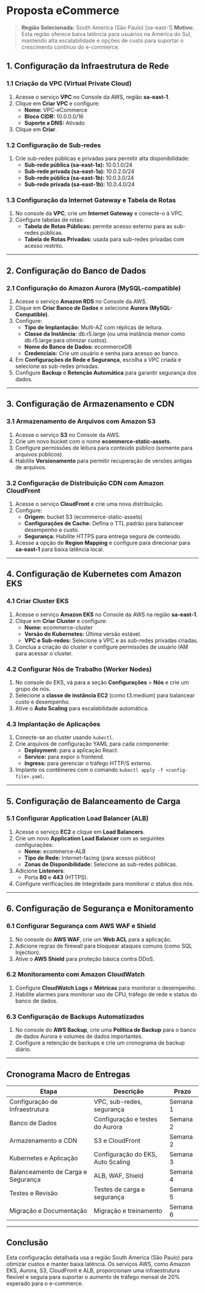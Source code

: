# Proposta eCommerce

> **Região Selecionada:** South America (São Paulo) [sa-east-1]
> **Motivo:** Esta região oferece baixa latência para usuários na América do Sul, mantendo alta escalabilidade e opções de custo para suportar o crescimento contínuo do e-commerce.

## 1. Configuração da Infraestrutura de Rede

### 1.1 Criação da VPC (Virtual Private Cloud)
1. Acesse o serviço **VPC** no Console da AWS, região **sa-east-1**.
2. Clique em **Criar VPC** e configure:
   - **Nome:** VPC-eCommerce
   - **Bloco CIDR:** 10.0.0.0/16
   - **Suporte a DNS:** Ativado
3. Clique em **Criar**.

### 1.2 Configuração de Sub-redes
1. Crie sub-redes públicas e privadas para permitir alta disponibilidade:
   - **Sub-rede pública (sa-east-1a):** 10.0.1.0/24
   - **Sub-rede privada (sa-east-1a):** 10.0.2.0/24
   - **Sub-rede pública (sa-east-1b):** 10.0.3.0/24
   - **Sub-rede privada (sa-east-1b):** 10.0.4.0/24

### 1.3 Configuração da Internet Gateway e Tabela de Rotas
1. No console da **VPC**, crie um **Internet Gateway** e conecte-o à VPC.
2. Configure tabelas de rotas:
   - **Tabela de Rotas Públicas:** permite acesso externo para as sub-redes públicas.
   - **Tabela de Rotas Privadas:** usada para sub-redes privadas com acesso restrito.

---

## 2. Configuração do Banco de Dados

### 2.1 Configuração do Amazon Aurora (MySQL-compatible)
1. Acesse o serviço **Amazon RDS** no Console da AWS.
2. Clique em **Criar Banco de Dados** e selecione **Aurora (MySQL-Compatible)**.
3. Configure:
   - **Tipo de Implantação:** Multi-AZ com réplicas de leitura.
   - **Classe da Instância:** db.r5.large (ou uma instância menor como db.r5.large para otimizar custos).
   - **Nome do Banco de Dados:** ecommerceDB
   - **Credenciais:** Crie um usuário e senha para acesso ao banco.
4. Em **Configurações de Rede e Segurança**, escolha a VPC criada e selecione as sub-redes privadas.
5. Configure **Backup** e **Retenção Automática** para garantir segurança dos dados.

---

## 3. Configuração de Armazenamento e CDN

### 3.1 Armazenamento de Arquivos com Amazon S3
1. Acesse o serviço **S3** no Console da AWS.
2. Crie um novo bucket com o nome **ecommerce-static-assets**.
3. Configure permissões de leitura para conteúdo público (somente para arquivos públicos).
4. Habilite **Versionamento** para permitir recuperação de versões antigas de arquivos.

### 3.2 Configuração de Distribuição CDN com Amazon CloudFront
1. Acesse o serviço **CloudFront** e crie uma nova distribuição.
2. Configure:
   - **Origem:** bucket S3 (ecommerce-static-assets)
   - **Configurações de Cache:** Defina o TTL padrão para balancear desempenho e custo.
   - **Segurança:** Habilite HTTPS para entrega segura de conteúdo.
3. Acesse a opção de **Region Mapping** e configure para direcionar para **sa-east-1** para baixa latência local.

---

## 4. Configuração de Kubernetes com Amazon EKS

### 4.1 Criar Cluster EKS
1. Acesse o serviço **Amazon EKS** no Console da AWS na região **sa-east-1**.
2. Clique em **Criar Cluster** e configure:
   - **Nome:** ecommerce-cluster
   - **Versão do Kubernetes:** Última versão estável.
   - **VPC e Sub-redes:** Selecione a VPC e as sub-redes privadas criadas.
3. Conclua a criação do cluster e configure permissões de usuário IAM para acessar o cluster.

### 4.2 Configurar Nós de Trabalho (Worker Nodes)
1. No console do EKS, vá para a seção **Configurações** > **Nós** e crie um grupo de nós.
2. Selecione a **classe de instância EC2** (como t3.medium) para balancear custo e desempenho.
3. Ative o **Auto Scaling** para escalabilidade automática.

### 4.3 Implantação de Aplicações
1. Conecte-se ao cluster usando `kubectl`.
2. Crie arquivos de configuração YAML para cada componente:
   - **Deployment:** para a aplicação React.
   - **Service:** para expor o frontend.
   - **Ingress:** para gerenciar o tráfego HTTP/S externo.
3. Implante os contêineres com o comando `kubectl apply -f <config-file>.yaml`.

---

## 5. Configuração de Balanceamento de Carga

### 5.1 Configurar Application Load Balancer (ALB)
1. Acesse o serviço **EC2** e clique em **Load Balancers**.
2. Crie um novo **Application Load Balancer** com as seguintes configurações:
   - **Nome:** ecommerce-ALB
   - **Tipo de Rede:** Internet-facing (para acesso público)
   - **Zonas de Disponibilidade:** Selecione as sub-redes públicas.
3. Adicione **Listeners**:
   - Porta **80** e **443** (HTTPS).
4. Configure verificações de integridade para monitorar o status dos nós.

---

## 6. Configuração de Segurança e Monitoramento

### 6.1 Configurar Segurança com AWS WAF e Shield
1. No console do **AWS WAF**, crie um **Web ACL** para a aplicação.
2. Adicione regras de firewall para bloquear ataques comuns (como SQL Injection).
3. Ative o **AWS Shield** para proteção básica contra DDoS.

### 6.2 Monitoramento com Amazon CloudWatch
1. Configure **CloudWatch Logs** e **Métricas** para monitorar o desempenho.
2. Habilite alarmes para monitorar uso de CPU, tráfego de rede e status do banco de dados.

### 6.3 Configuração de Backups Automatizados
1. No console do **AWS Backup**, crie uma **Política de Backup** para o banco de dados Aurora e volumes de dados importantes.
2. Configure a retenção de backups e crie um cronograma de backup diário.

---

## Cronograma Macro de Entregas

| **Etapa**                         | **Descrição**                           | **Prazo**        |
|-----------------------------------|-----------------------------------------|------------------|
| Configuração de Infraestrutura    | VPC, sub-redes, segurança               | Semana 1        |
| Banco de Dados                    | Configuração e testes do Aurora         | Semana 2        |
| Armazenamento e CDN               | S3 e CloudFront                         | Semana 2        |
| Kubernetes e Aplicação            | Configuração do EKS, Auto Scaling       | Semana 3        |
| Balanceamento de Carga e Segurança | ALB, WAF, Shield                       | Semana 4        |
| Testes e Revisão                  | Testes de carga e segurança             | Semana 5        |
| Migração e Documentação           | Migração e treinamento                  | Semana 6        |

---

## Conclusão

Esta configuração detalhada usa a região South America (São Paulo) para otimizar custos e manter baixa latência. Os serviços AWS, como Amazon EKS, Aurora, S3, CloudFront e ALB, proporcionam uma infraestrutura flexível e segura para suportar o aumento de tráfego mensal de 20% esperado para o e-commerce.
